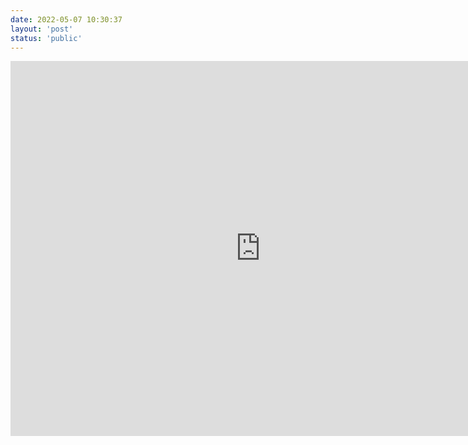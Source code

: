 ```yaml
---
date: 2022-05-07 10:30:37
layout: 'post'
status: 'public'
---
```


<iframe src="https://gonxun-my.sharepoint.cn/personal/harry_gonxun_partner_onmschina_cn/_layouts/15/Doc.aspx?sourcedoc={2c3268f7-e28f-4088-8edc-aad83071cca6}&amp;action=embedview" width="800" height="600" frameborder="0">这是嵌入 <a target="_blank" href="https://office.com">Microsoft Office</a> 文档，由 <a target="_blank" href="https://office.com/webapps">Office</a> 提供支持。</iframe>


